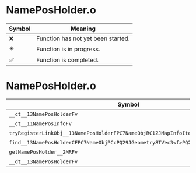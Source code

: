 # NamePosHolder.o
| Symbol | Meaning 
| ------------- | ------------- 
| :x: | Function has not yet been started. 
| :eight_pointed_black_star: | Function is in progress. 
| :white_check_mark: | Function is completed. 


# NamePosHolder.o
| Symbol | Decompiled? |
| ------------- | ------------- |
| `__ct__13NamePosHolderFv` | :white_check_mark: |
| `__ct__11NamePosInfoFv` | :white_check_mark: |
| `tryRegisterLinkObj__13NamePosHolderFPC7NameObjRC12JMapInfoIter` | :x: |
| `find__13NamePosHolderCFPC7NameObjPCcPQ29JGeometry8TVec3<f>PQ29JGeometry8TVec3<f>` | :x: |
| `getNamePosHolder__2MRFv` | :white_check_mark: |
| `__dt__13NamePosHolderFv` | :white_check_mark: |
